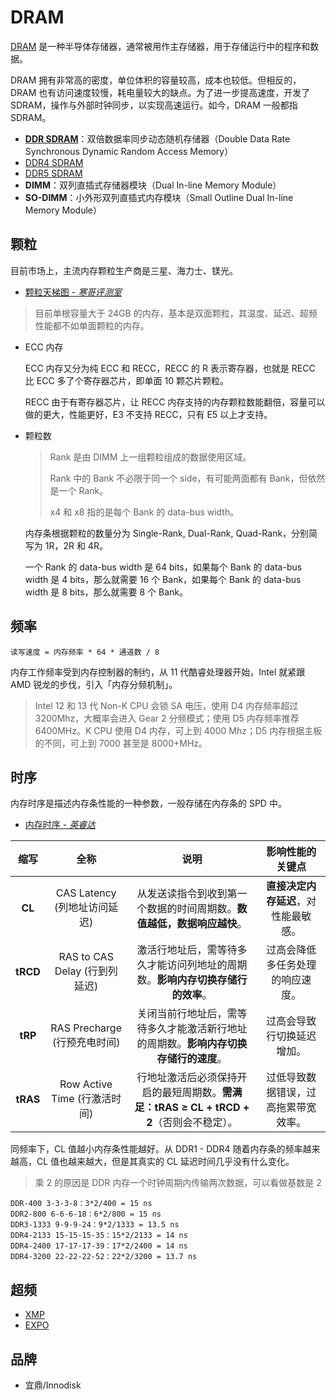 # DRAM

[DRAM](https://zh.wikipedia.org/wiki/%E5%8A%A8%E6%80%81%E9%9A%8F%E6%9C%BA%E5%AD%98%E5%82%A8%E5%99%A8) 是一种半导体存储器，通常被用作主存储器，用于存储运行中的程序和数据。

DRAM 拥有非常高的密度，单位体积的容量较高，成本也较低。但相反的，DRAM 也有访问速度较慢，耗电量较大的缺点。为了进一步提高速度，开发了 SDRAM，操作与外部时钟同步，以实现高速运行。如今，DRAM 一般都指 SDRAM。

- [**DDR SDRAM**](https://zh.wikipedia.org/wiki/DDR_SDRAM)：双倍数据率同步动态随机存储器（Double Data Rate Synchronous Dynamic Random Access Memory）
- [DDR4 SDRAM](https://zh.wikipedia.org/wiki/DDR4_SDRAM)
- [DDR5 SDRAM](https://zh.wikipedia.org/wiki/DDR5_SDRAM)
- **DIMM**：双列直插式存储器模块（Dual In-line Memory Module）
- **SO-DIMM**：小外形双列直插式内存模块（Small Outline Dual In-line Memory Module）

## 颗粒

目前市场上，主流内存颗粒生产商是三星、海力士、镁光。

- [颗粒天梯图 - *寒哥评测室*](https://www.bilibili.com/video/BV15exPe4E1Q?t=330.8)

> 目前单根容量大于 24GB 的内存，基本是双面颗粒，其温度、延迟、超频性能都不如单面颗粒的内存。

- ECC 内存

  ECC 内存又分为纯 ECC 和 RECC，RECC 的 R 表示寄存器，也就是 RECC 比 ECC 多了个寄存器芯片，即单面 10 颗芯片颗粒。
  
  RECC 由于有寄存器芯片，让 RECC 内存支持的内存颗粒数能翻倍，容量可以做的更大，性能更好，E3 不支持 RECC，只有 E5 以上才支持。

- 颗粒数

  > Rank 是由 DIMM 上一组颗粒组成的数据使用区域。
  >
  > Rank 中的 Bank 不必限于同一个 side，有可能两面都有 Bank，但依然是一个 Rank。
  >
  > x4 和 x8 指的是每个 Bank 的 data-bus width。
  
  内存条根据颗粒的数量分为 Single-Rank, Dual-Rank, Quad-Rank，分别简写为 1R，2R 和 4R。
  
  一个 Rank 的 data-bus width 是 64 bits，如果每个 Bank 的 data-bus width 是 4 bits，那么就需要 16 个 Bank，如果每个 Bank 的 data-bus width 是 8 bits，那么就需要 8 个 Bank。

## 频率

```
读写速度 = 内存频率 * 64 * 通道数 / 8
```

内存工作频率受到内存控制器的制约，从 11 代酷睿处理器开始，Intel 就紧跟 AMD 锐龙的步伐，引入「内存分频机制」。

> Intel 12 和 13 代 Non-K CPU 会锁 SA 电压，使用 D4 内存频率超过 3200Mhz，大概率会进入 Gear 2 分频模式；使用 D5 内存频率推荐 6400MHz。K CPU 使用 D4 内存，可上到 4000 Mhz；D5 内存根据主板的不同，可上到 7000 甚至是 8000+MHz。

## 时序

内存时序是描述内存条性能的一种参数，一般存储在内存条的 SPD 中。

- [内存时序 - *英睿达*](https://www.crucial.cn/articles/about-memory/what-is-the-memory-timing-sequence)

|   缩写   |             全称              |                             说明                             |           影响性能的关键点           |
| :------: | :---------------------------: | :----------------------------------------------------------: | :----------------------------------: |
|  **CL**  | CAS Latency (列地址访问延迟)  | 从发送读指令到收到第一个数据的时间周期数。**数值越低，数据响应越快**。 | **直接决定内存延迟**，对性能最敏感。 |
| **tRCD** | RAS to CAS Delay (行到列延迟) | 激活行地址后，需等待多久才能访问列地址的周期数。**影响内存切换存储行的效率**。 |   过高会降低多任务处理的响应速度。   |
| **tRP**  | RAS Precharge (行预充电时间)  | 关闭当前行地址后，需等待多久才能激活新行地址的周期数。**影响内存切换存储行的速度**。 |      过高会导致行切换延迟增加。      |
| **tRAS** | Row Active Time (行激活时间)  | 行地址激活后必须保持开启的最短周期数。**需满足：tRAS ≥ CL + tRCD + 2**（否则会不稳定）。 | 过低导致数据错误，过高拖累带宽效率。 |

同频率下，CL 值越小内存条性能越好。从 DDR1 - DDR4 随着内存条的频率越来越高，CL 值也越来越大，但是其真实的 CL 延迟时间几乎没有什么变化。

> 乘 2 的原因是 DDR 内存一个时钟周期内传输两次数据，可以看做基数是 2

```
DDR-400 3-3-3-8：3*2/400 = 15 ns
DDR2-800 6-6-6-18：6*2/800 = 15 ns
DDR3-1333 9-9-9-24：9*2/1333 = 13.5 ns
DDR4-2133 15-15-15-35：15*2/2133 = 14 ns
DDR4-2400 17-17-17-39：17*2/2400 = 14 ns
DDR4-3200 22-22-22-52：22*2/3200 = 13.7 ns
```

## 超频

- [XMP](https://www.intel.cn/content/www/cn/zh/gaming/extreme-memory-profile-xmp.html)
- [EXPO](https://www.amd.com/zh-cn/products/processors/technologies/expo.html)

## 品牌

- 宜鼎/Innodisk

